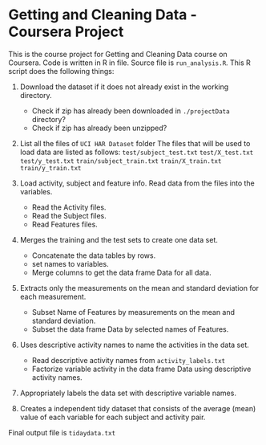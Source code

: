 # Getting and Cleaning Data - Coursera Project

This is the course project for Getting and Cleaning Data course on Coursera. Code is written in R in file. Source file is `run_analysis.R`. This R script does the following things:


1. Download the dataset if it does not already exist in the working directory. 
	* Check if zip has already been downloaded in `./projectData` directory?
	* Check if zip has already been unzipped?
	
2. List all the files of `UCI HAR Dataset` folder
   The files that will be used to load data are listed as follows:
	`test/subject_test.txt`	
	`test/X_test.txt`
	`test/y_test.txt`
	`train/subject_train.txt`
	`train/X_train.txt`
	`train/y_train.txt`
	
3. Load activity, subject and feature info.
	Read data from the files into the variables.
	* Read the Activity files.
	* Read the Subject files.
	* Read Features files.
	
4. Merges the training and the test sets to create one data set.
	* Concatenate the data tables by rows.
	* set names to variables.
	* Merge columns to get the data frame Data for all data.
	
5. Extracts only the measurements on the mean and standard deviation for each measurement.
	* Subset Name of Features by measurements on the mean and standard deviation.
	* Subset the data frame Data by selected names of Features.
	
6. Uses descriptive activity names to name the activities in the data set.
	* Read descriptive activity names from `activity_labels.txt`
	* Factorize variable activity in the data frame Data using descriptive activity names.
	
7. Appropriately labels the data set with descriptive variable names.

8. Creates a independent tidy dataset that consists of the average (mean) value of each variable for each subject and activity pair.

Final output file is `tidaydata.txt`


